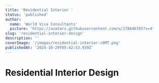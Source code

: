 ```yaml
---
title: 'Residential Interior '
status: 'published'
author:
  name: 'World Visa Consultants'
  picture: 'https://avatars.githubusercontent.com/u/178646765?v=4'
slug: 'residential-interior-design'
description: ''
coverImage: '/images/residential-interior-c0MT.png'
publishedAt: '2024-10-29T05:42:53.939Z'
---
```


# Residential Interior Design